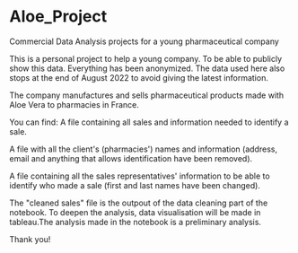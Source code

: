 # Aloe_Project

Commercial Data Analysis projects for a young pharmaceutical company

This is a personal project to help a young company. To be able to publicly show this data. Everything has been anonymized.
The data used here also stops at the end of August 2022 to avoid giving the latest information.

The company manufactures and sells pharmaceutical products made with Aloe Vera to pharmacies in France.

You can find:
A file containing all sales and information needed to identify a sale.

A file with all the client's (pharmacies') names and information (address, email and anything that allows identification have been removed).

A file containing all the sales representatives' information to be able to identify who made a sale (first and last names have been changed).


The "cleaned sales" file is the outpout of the data cleaning part of the notebook. To deepen the analysis, data visualisation will be made in tableau.The analysis made in the notebook is a preliminary analysis. 

Thank you!
